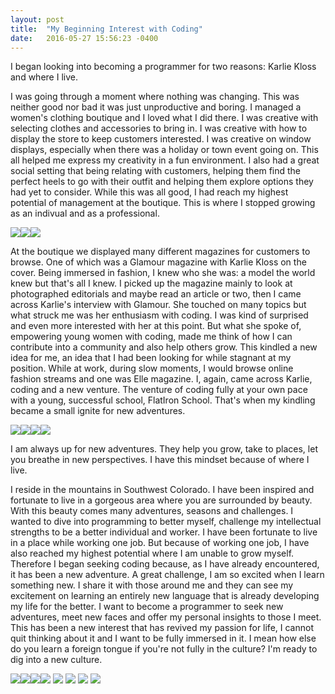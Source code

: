 ```yaml
---
layout: post
title:  "My Beginning Interest with Coding"
date:   2016-05-27 15:56:23 -0400
---
```



I began looking into becoming a programmer for two reasons: Karlie Kloss and where I live.

I was going through a moment where nothing was changing.  This was neither good nor bad it was just unproductive and boring.  I managed a women's clothing boutique and I loved what I did there.  I was creative with selecting clothes and accessories to bring in.  I was creative with how to display the store to keep customers interested.  I was creative on window displays, especially when there was a holiday or town event going on.  This all helped me express my creativity in a fun environment.  I also had a great social setting that being relating with customers, helping them find the perfect heels to go with their outfit and helping them explore options they had yet to consider.  While this was all good, I had reach my highest potential of management at the boutique.  This is where I stopped growing as an indivual and as a professional.

![](http://s20.postimg.org/uw1dsk82l/kk1.jpg)![](http://s20.postimg.org/6uuhr3t99/kk2.jpg)![](http://s20.postimg.org/ht5r9ahul/kk3.jpg)

At the boutique we displayed many different magazines for customers to browse.  One of which was a Glamour magazine with Karlie Kloss on the cover.  Being immersed in fashion, I knew who she was: a model the world knew but that's all I knew.  I picked up the magazine mainly to look at photographed editorials and maybe read an article or two, then I came across Karlie's interview with Glamour.  She touched on many topics but what struck me was her enthusiasm with coding.  I was kind of surprised and even more interested with her at this point.  But what she spoke of, empowering young women with coding, made me think of how I can contribute into a community and also help others grow.  This kindled a new idea for me, an idea that I had been looking for while stagnant at my position.  While at work, during slow moments, I would browse online fashion streams and one was Elle magazine.  I, again, came across Karlie, coding and a new venture.  The venture of coding fully at your own pace with a young, successful school, FlatIron School.  That's when my kindling became a small ignite for new adventures.

![](http://s20.postimg.org/kpss9knod/ss1.jpg)![](http://s20.postimg.org/xv8afohjx/ss2.jpg)![](http://s20.postimg.org/607y52lel/ss3.jpg)![](http://s20.postimg.org/m2f2p7ahp/ss10.jpg)

I am always up for new adventures.  They help you grow, take to places, let you breathe in new perspectives.  I have this mindset because of where I live.

I reside in the mountains in Southwest Colorado.  I have been inspired and fortunate to live in a gorgeous area where you are surrounded by beauty.  With this beauty comes many adventures, seasons and challenges.  I wanted to dive into programming to better myself, challenge my intellectual strengths to be a better individual and worker.  I have been fortunate to live in a place while working one job.  But because of working one job, I have also reached my highest potential where I am unable to grow myself.  Therefore I began seeking coding because, as I have already encountered, it has been a new adventure.  A great challenge, I am so excited when I learn something new.  I share it with those around me and they can see my excitement on learning an entirely new language that is already developing my life for the better.  I want to become a programmer to seek new adventures, meet new faces and offer my personal insights to those I meet.  This has been a new interest that has revived my passion for life, I cannot quit thinking about it and I want to be fully immersed in it.  I mean how else do you learn a foreign tongue if you're not fully in the culture?  I'm ready to dig into a new culture.

![](http://s20.postimg.org/4u3y69x3x/ss4.jpg)![](http://s20.postimg.org/g7qhhh7ml/ss7.jpg)![](http://s20.postimg.org/5rxcburj1/ss11.jpg)![](http://s20.postimg.org/7upe0jxst/ss5.jpg)
![](http://s20.postimg.org/83idcql7h/ss6.jpg) ![](http://s20.postimg.org/wzgedyx99/ss9.jpg) ![](http://s20.postimg.org/d8o683nj1/ss8.jpg) ![](http://s20.postimg.org/5qneifpp9/ss12.jpg)
